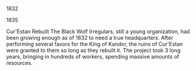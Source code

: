 1832


1835



Cur'Estan Rebuilt
The Black Wolf Irregulars, still a young organization, had been growing enough as of 1832 to need a true headquarters.  After performing several favors for the King of Kandor, the ruins of Cur'Estan were granted to them so long as they rebuilt it.  The project took 3 long years, bringing in hundreds of workers, spending massive amounts of resources.